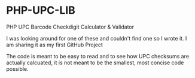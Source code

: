 PHP-UPC-LIB
===================================================

PHP UPC Barcode Checkdigit Calculator &amp; Validator

I was looking around for one of these and couldn't find one so I wrote it. I am sharing it as my first GitHub Project 

The code is meant to be easy to read and to see how UPC checksums are actually calcuated, it is not meant to be the smallest, most concise code possible. 
